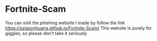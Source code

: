 ﻿# Fortnite-Scam
You can visit the phishing website I made by follow the link https://szjasonhuang.github.io/Fortnite-Scam/ 
This website is purely for giggles, so please don't take it seriously
